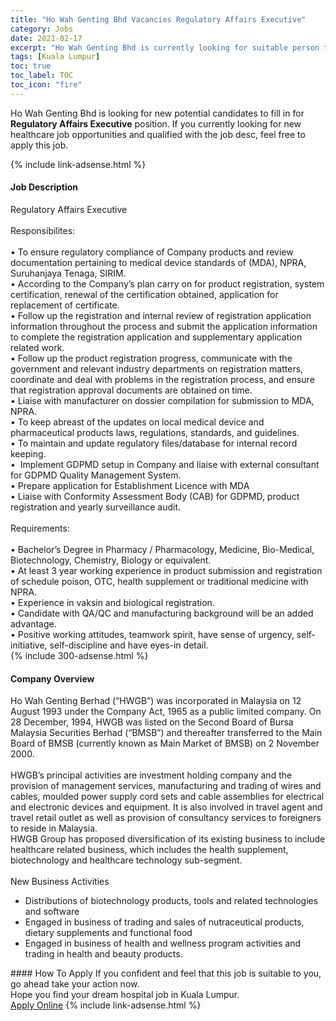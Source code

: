 ```yaml
---
title: "Ho Wah Genting Bhd Vacancies Regulatory Affairs Executive" 
category: Jobs 
date: 2021-02-17 
excerpt: "Ho Wah Genting Bhd is currently looking for suitable person to fill in the Regulatory Affairs Executive which positioned at Kuala Lumpur" 
tags: [Kuala Lumpur] 
toc: true 
toc_label: TOC 
toc_icon: "fire" 
--- 
```


<p>Ho Wah Genting Bhd is looking for new potential candidates to fill in for <b>Regulatory Affairs Executive</b> position. If you currently looking for new healthcare job opportunities and qualified with the job desc, feel free to apply this job.
</p>{% include link-adsense.html %} 
<div><div><h4>Job Description</h4></div><div><div><span><div><div>Regulatory Affairs Executive</div><div><br>Responsibilites:</div><div><br>&#8226; To ensure regulatory compliance of Company products and review documentation pertaining to medical device standards of (MDA), NPRA, Suruhanjaya Tenaga, SIRIM.<br>&#8226; According to the Company&#8217;s plan carry on for product registration, system certification, renewal of the certification obtained, application for replacement of certificate.<br>&#8226; Follow up the registration and internal review of registration application information throughout the process and submit the application information to complete the registration application and supplementary application related work.<br>&#8226; Follow up the product registration progress, communicate with the government and relevant industry departments on registration matters, coordinate and deal with problems in the registration process, and ensure that registration approval documents are obtained on time.<br>&#8226; Liaise with manufacturer on dossier compilation for submission to MDA, NPRA.<br>&#8226; To keep abreast of the updates on local medical device and pharmaceutical products laws, regulations, standards, and guidelines.<br>&#8226; To maintain and update regulatory files/database for internal record keeping.<br>&#8226;&#160; Implement GDPMD setup in Company and liaise with external consultant for GDPMD Quality Management System.<br>&#8226; Prepare application for Establishment Licence with MDA<br>&#8226; Liaise with Conformity Assessment Body (CAB) for GDPMD, product registration and yearly surveillance audit.</div><div><br>Requirements:</div><div><br>&#8226; Bachelor&#8217;s Degree in Pharmacy / Pharmacology, Medicine, Bio-Medical, Biotechnology, Chemistry, Biology or equivalent.<br>&#8226; At least 3 year working experience in product submission and registration of schedule poison, OTC, health supplement or traditional medicine with NPRA.<br>&#8226; Experience in vaksin and biological registration.<br>&#8226; Candidate with QA/QC and manufacturing background will be an added advantage.<br>&#8226; Positive working attitudes, teamwork spirit, have sense of urgency, self-initiative, self-discipline and have eyes-in detail.</div></div></span></div></div></div> 
{% include 300-adsense.html %} 
<div><div><h4>Company Overview</h4></div><div><div><span><div><div>
<div>
<div>
			Ho Wah Genting Berhad (&#8220;HWGB&#8221;) was incorporated in Malaysia on 12 August 1993 under the Company Act, 1965 as a public limited company. On 28 December, 1994, HWGB was listed on the Second Board of Bursa Malaysia Securities Berhad (&#8220;BMSB&#8221;) and thereafter transferred to the Main Board of BMSB (currently known as Main Market of BMSB) on 2 November 2000.</div>
<div>
<br>
			HWGB&#8217;s principal activities are investment holding company and the provision of management services, manufacturing and trading of wires and cables, moulded power supply cord sets and cable assemblies for electrical and electronic devices and equipment. It is also involved in travel agent and travel retail outlet as well as provision of consultancy services to foreigners to reside in Malaysia.</div>
<div>
			HWGB Group has proposed diversification of its existing business to include healthcare related business, which includes the health supplement, biotechnology and healthcare technology sub-segment.</div>
<div>
<br>
			New Business Activities</div>
<ul>
<li>
				Distributions of biotechnology products, tools and related technologies and software</li>
<li>
				Engaged in business of trading and sales of nutraceutical products, dietary supplements and functional food</li>
<li>
				Engaged in business of health and wellness program activities and trading in health and beauty products.</li>
</ul>
</div>
</div></div></span></div></div></div> 
#### How To Apply 
If you confident and feel that this job is suitable to you, go ahead take your action now. <br/> 
Hope you find your dream hospital job in Kuala Lumpur. <br/> 
<a href="https://www.jobstreet.com.my/en/job/regulatory-affairs-executive-4484205?jobId=jobstreet-my-job-4484205" class="btn btn--warning" target="_blank" rel="nofollow noopenner">Apply Online</a> 
{% include link-adsense.html %} 
